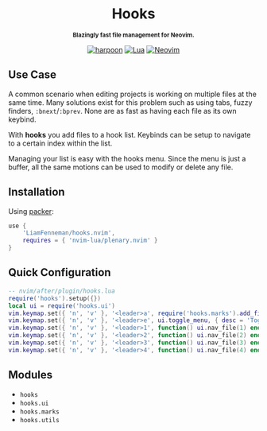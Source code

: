 <div align="center">

# Hooks
<sub>**Blazingly fast file management for Neovim.**</sub>

[![harpoon](https://img.shields.io/static/v1?label=Based%20on&message=harpoon&color=blueviolet&style=for-the-badge)](https://github.com/ThePrimeagen/harpoon)
[![Lua](https://img.shields.io/badge/Lua-blue.svg?style=for-the-badge&logo=lua)](http://www.lua.org)
[![Neovim](https://img.shields.io/badge/Neovim%200.8+-green.svg?style=for-the-badge&logo=neovim)](https://neovim.io)

</div>

## Use Case

A common scenario when editing projects is working on multiple files at the same time. Many solutions exist for this problem such as using tabs, fuzzy finders, `:bnext`/`:bprev`. None are as fast as having each file as its own keybind.

With **hooks** you add files to a hook list. Keybinds can be setup to navigate to a certain index within the list.

Managing your list is easy with the hooks menu. Since the menu is just a buffer, all the same motions can be used to modify or delete any file.

## Installation
Using [packer](https://github.com/wbthomason/packer.nvim):
```lua
use {
    'LiamFenneman/hooks.nvim',
    requires = { 'nvim-lua/plenary.nvim' }
}
```

## Quick Configuration

```lua
-- nvim/after/plugin/hooks.lua
require('hooks').setup({})
local ui = require('hooks.ui')
vim.keymap.set({ 'n', 'v' }, '<leader>a', require('hooks.marks').add_file, { desc = '[A]dd hook' })
vim.keymap.set({ 'n', 'v' }, '<leader>e', ui.toggle_menu, { desc = 'Toggle hook menu' })
vim.keymap.set({ 'n', 'v' }, '<leader>1', function() ui.nav_file(1) end, { desc = 'Go to hook [1]' })
vim.keymap.set({ 'n', 'v' }, '<leader>2', function() ui.nav_file(2) end, { desc = 'Go to hook [2]' })
vim.keymap.set({ 'n', 'v' }, '<leader>3', function() ui.nav_file(3) end, { desc = 'Go to hook [3]' })
vim.keymap.set({ 'n', 'v' }, '<leader>4', function() ui.nav_file(4) end, { desc = 'Go to hook [4]' })
```

## Modules
- `hooks`
- `hooks.ui`
- `hooks.marks`
- `hooks.utils`
